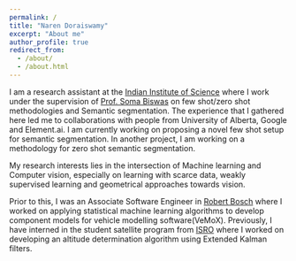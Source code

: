 ```yaml
---
permalink: /
title: "Naren Doraiswamy"
excerpt: "About me"
author_profile: true
redirect_from: 
  - /about/
  - /about.html
---
```


I am a research assistant at the [Indian Institute of Science](https://www.iisc.ac.in/) where I work under the supervision of [Prof. Soma Biswas](http://www.ee.iisc.ac.in/new/people/faculty/soma.biswas/index.html) on few shot/zero shot methodologies and Semantic segmentation. The experience that I gathered here led me to collaborations with people from University of Alberta, Google and Element.ai. I am currently working on proposing a novel few shot setup for semantic segmentation. In another project, I am working on a methodology for zero shot semantic segmentation. 

My research interests lies in the intersection of Machine learning and Computer vision, especially on learning with scarce data, weakly supervised learning and geometrical approaches towards vision.  

Prior to this, I was an Associate Software Engineer in [Robert Bosch](https://www.bosch.in/) where I worked on applying statistical machine learning algorithms to develop component models for vehicle modelling software(VeMoX). Previously, I have interned in the student satellite program from [ISRO](https://www.isro.gov.in/) where I worked on developing an altitude determination algorithm using Extended Kalman filters. 
